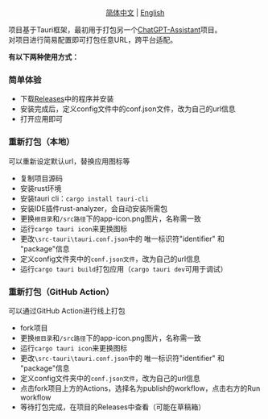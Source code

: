 <p align="center">
  <a href="./README.md">简体中文</a> |
  <a href="./README_EN.md">English</a>
</p>



项目基于Tauri框架，最初用于打包另一个[ChatGPT-Assistant](https://github.com/PierXuY/ChatGPT-Assistant)项目。    
对项目进行简易配置即可打包任意URL，跨平台适配。   


**有以下两种使用方式：**


### 简单体验
- 下载[Releases](https://github.com/PierXuY/package-url/releases/tag/app-v0.0.3)中的程序并安装
- 安装完成后，定义config文件中的conf.json文件，改为自己的url信息
- 打开应用即可

### 重新打包（本地）
可以重新设定默认url，替换应用图标等
- 复制项目源码
- 安装rust环境
- 安装tauri cli：`cargo install tauri-cli`
- 安装IDE插件rust-analyzer，会自动安装所需包
- 更换`根目录`和`/src路径`下的app-icon.png图片，名称需一致
- 运行`cargo tauri icon`来更换图标
- 更改`\src-tauri\tauri.conf.json`中的 唯一标识符"identifier" 和 "package"信息
- 定义config文件夹中的`conf.json文件`，改为自己的url信息
- 运行`cargo tauri build`打包应用（`cargo tauri dev`可用于调试）

### 重新打包（GitHub Action）
可以通过GitHub Action进行线上打包
- fork项目
- 更换`根目录`和`/src路径`下的app-icon.png图片，名称需一致
- 运行`cargo tauri icon`来更换图标
- 更改`\src-tauri\tauri.conf.json`中的 唯一标识符"identifier" 和 "package"信息
- 定义config文件夹中的`conf.json文件`，改为自己的url信息
- 点击fork项目上方的Actions，选择名为publish的workflow，点击右方的Run workflow
- 等待打包完成，在项目的Releases中查看（可能在草稿箱）
